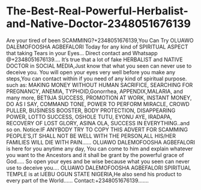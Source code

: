 # The-Best-Real-Powerful-Herbalist-and-Native-Doctor-2348051676139
Are your tired of been SCAMMING?+2348051676139,You Can Try OLUAWO DALEMOFOOSHA AGBEFALORI Today for any kind of SPIRITUAL ASPECT that taking Tears in your Eyes... Direct contact and Whatsapp @+2348051676139....  It’s true that a lot of fake HERBALIST and NATIVE DOCTOR in SOCIAL MEDIA,Just know that what you seen can never use to deceive you.  You will open your eyes very well before you make any steps,You can contact within if you need of any kind of spiritual purpose. such as: MAKING MONEY WITHOUT HUMAN SACRIFICE, SEARCHING FOR PREGNANCY, ANEMIA, TYPHOID,Gonorrhea, APPENDIX,MALARIA, and many more, BET9JA SUCCESS, PROMOTION AT WORK, INSTANT MONEY, DO AS I SAY, COMMAND TONE, POWER TO PERFORM MIRACLE, CROWD PULLER, BUSINESS BOOSTER, BODY PROTECTION, DISAPPEARING POWER, LOTTO SUCCESS, OSHOLE TUTU, EYONU AYE, IRADAPA, RECOVERY OF LOST GLORY, ASINA OLA, SUCCESS IN EVERYTHING..and so on.  Notice:IF ANYBODY TRY TO COPY THIS ADVERT FOR SCAMMING PEOPLE’S,IT SHALL NOT BE WELL WITH THE PERSON,ALL HIS/HER FAMILIES WILL DIE WITH PAIN……  OLUAWO DALEMOFOOSHA AGBEFALORI is here for you anytime any day, You can come to him and explain whatever you want to the Ancestors and it shall be grant by the powerful grace of God.....  So open your eyes and be wise because what you seen can never use to deceive you....  OLUAWO DALEMOFOOSHA AGBEFALORI SPIRITUAL TEMPLE is at IJEBU OGUN STATE NIGERIA,He also send his product to every part of the World...... Contact:+2348051676139....…
